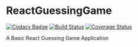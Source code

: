 # ReactGuessingGame
[![Codacy Badge](https://api.codacy.com/project/badge/Grade/5cd8139c769c438ca13ebd4a99246af9)](https://www.codacy.com/app/BadAlgorithm/ReactGuessingGame?utm_source=github.com&utm_medium=referral&utm_content=BadAlgorithm/ReactGuessingGame&utm_campaign=badger)
[![Build Status](https://travis-ci.org/BadAlgorithm/ReactGuessingGame.svg?branch=master)](https://travis-ci.org/BadAlgorithm/ReactGuessingGame)
[![Coverage Status](https://coveralls.io/repos/github/BadAlgorithm/ReactGuessingGame/badge.svg?branch=master)](https://coveralls.io/github/BadAlgorithm/ReactGuessingGame?branch=master)

A Basic React Guessing Game Application
